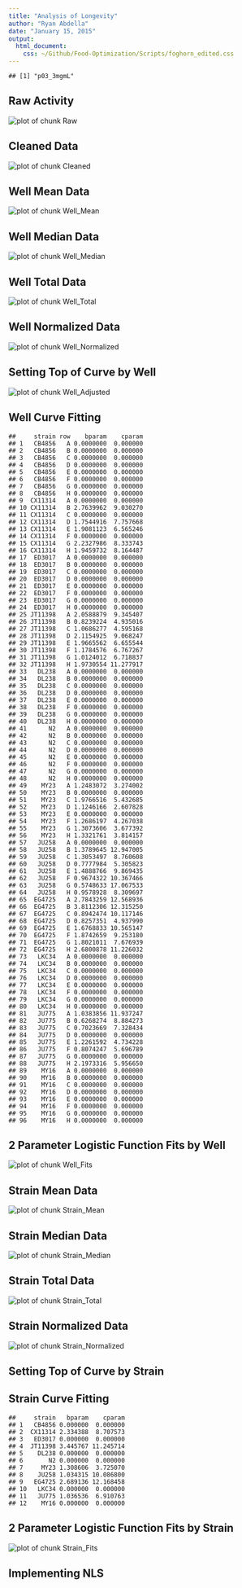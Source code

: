 ```yaml
---
title: "Analysis of Longevity"
author: "Ryan Abdella"
date: "January 15, 2015"
output:
  html_document:
    css: ~/Github/Food-Optimization/Scripts/foghorn_edited.css
---
```




```
## [1] "p03_3mgmL"
```
 
## Raw Activity ##



![plot of chunk Raw](Scripts/../Data/Raw/p03_3mgmL//p03_3mgmL_Raw-1.png) 

## Cleaned Data ##



![plot of chunk Cleaned](Scripts/../Data/Raw/p03_3mgmL//p03_3mgmL_Cleaned-1.png) 



## Well Mean Data ##

![plot of chunk Well_Mean](Scripts/../Data/Raw/p03_3mgmL//p03_3mgmL_Well_Mean-1.png) 

## Well Median Data ##

![plot of chunk Well_Median](Scripts/../Data/Raw/p03_3mgmL//p03_3mgmL_Well_Median-1.png) 

## Well Total Data ##

![plot of chunk Well_Total](Scripts/../Data/Raw/p03_3mgmL//p03_3mgmL_Well_Total-1.png) 

## Well Normalized Data ##



![plot of chunk Well_Normalized](Scripts/../Data/Raw/p03_3mgmL//p03_3mgmL_Well_Normalized-1.png) 

## Setting Top of Curve by Well ##



![plot of chunk Well_Adjusted](Scripts/../Data/Raw/p03_3mgmL//p03_3mgmL_Well_Adjusted-1.png) 

## Well Curve Fitting ##


```
##     strain row    bparam    cparam
## 1   CB4856   A 0.0000000  0.000000
## 2   CB4856   B 0.0000000  0.000000
## 3   CB4856   C 0.0000000  0.000000
## 4   CB4856   D 0.0000000  0.000000
## 5   CB4856   E 0.0000000  0.000000
## 6   CB4856   F 0.0000000  0.000000
## 7   CB4856   G 0.0000000  0.000000
## 8   CB4856   H 0.0000000  0.000000
## 9  CX11314   A 0.0000000  0.000000
## 10 CX11314   B 2.7639962  9.030270
## 11 CX11314   C 0.0000000  0.000000
## 12 CX11314   D 1.7544916  7.757668
## 13 CX11314   E 1.9081123  6.565246
## 14 CX11314   F 0.0000000  0.000000
## 15 CX11314   G 2.2327986  8.333743
## 16 CX11314   H 1.9459732  8.164487
## 17  ED3017   A 0.0000000  0.000000
## 18  ED3017   B 0.0000000  0.000000
## 19  ED3017   C 0.0000000  0.000000
## 20  ED3017   D 0.0000000  0.000000
## 21  ED3017   E 0.0000000  0.000000
## 22  ED3017   F 0.0000000  0.000000
## 23  ED3017   G 0.0000000  0.000000
## 24  ED3017   H 0.0000000  0.000000
## 25 JT11398   A 2.0588879  9.345407
## 26 JT11398   B 0.8239224  4.935016
## 27 JT11398   C 1.0686277  4.595168
## 28 JT11398   D 2.1154925  9.068247
## 29 JT11398   E 1.9665562  6.655544
## 30 JT11398   F 1.1784576  6.767267
## 31 JT11398   G 1.0124012  6.718837
## 32 JT11398   H 1.9730554 11.277917
## 33   DL238   A 0.0000000  0.000000
## 34   DL238   B 0.0000000  0.000000
## 35   DL238   C 0.0000000  0.000000
## 36   DL238   D 0.0000000  0.000000
## 37   DL238   E 0.0000000  0.000000
## 38   DL238   F 0.0000000  0.000000
## 39   DL238   G 0.0000000  0.000000
## 40   DL238   H 0.0000000  0.000000
## 41      N2   A 0.0000000  0.000000
## 42      N2   B 0.0000000  0.000000
## 43      N2   C 0.0000000  0.000000
## 44      N2   D 0.0000000  0.000000
## 45      N2   E 0.0000000  0.000000
## 46      N2   F 0.0000000  0.000000
## 47      N2   G 0.0000000  0.000000
## 48      N2   H 0.0000000  0.000000
## 49    MY23   A 1.2483072  3.274002
## 50    MY23   B 0.0000000  0.000000
## 51    MY23   C 1.9766516  5.432685
## 52    MY23   D 1.1246166  2.607828
## 53    MY23   E 0.0000000  0.000000
## 54    MY23   F 1.2686197  4.267038
## 55    MY23   G 1.3073606  3.677392
## 56    MY23   H 1.3321761  3.814157
## 57   JU258   A 0.0000000  0.000000
## 58   JU258   B 1.3789645 12.947005
## 59   JU258   C 1.3053497  8.760608
## 60   JU258   D 0.7777984  5.305823
## 61   JU258   E 1.4888766  9.869435
## 62   JU258   F 0.9674322 10.367466
## 63   JU258   G 0.5748633 17.067533
## 64   JU258   H 0.9578928  8.309697
## 65  EG4725   A 2.7843259 12.568936
## 66  EG4725   B 3.8112306 12.315250
## 67  EG4725   C 0.8942474 10.117146
## 68  EG4725   D 0.8257351  4.937990
## 69  EG4725   E 1.6768833 10.565147
## 70  EG4725   F 1.8742659  9.253180
## 71  EG4725   G 1.8021011  7.676939
## 72  EG4725   H 2.6800878 11.226032
## 73   LKC34   A 0.0000000  0.000000
## 74   LKC34   B 0.0000000  0.000000
## 75   LKC34   C 0.0000000  0.000000
## 76   LKC34   D 0.0000000  0.000000
## 77   LKC34   E 0.0000000  0.000000
## 78   LKC34   F 0.0000000  0.000000
## 79   LKC34   G 0.0000000  0.000000
## 80   LKC34   H 0.0000000  0.000000
## 81   JU775   A 1.0383856 11.937247
## 82   JU775   B 0.6268274  8.884273
## 83   JU775   C 0.7023669  7.328434
## 84   JU775   D 0.0000000  0.000000
## 85   JU775   E 1.2261592  4.734228
## 86   JU775   F 0.8074247  5.696789
## 87   JU775   G 0.0000000  0.000000
## 88   JU775   H 2.1973316  5.956650
## 89    MY16   A 0.0000000  0.000000
## 90    MY16   B 0.0000000  0.000000
## 91    MY16   C 0.0000000  0.000000
## 92    MY16   D 0.0000000  0.000000
## 93    MY16   E 0.0000000  0.000000
## 94    MY16   F 0.0000000  0.000000
## 95    MY16   G 0.0000000  0.000000
## 96    MY16   H 0.0000000  0.000000
```

## 2 Parameter Logistic Function Fits by Well ##



![plot of chunk Well_Fits](Scripts/../Data/Raw/p03_3mgmL//p03_3mgmL_Well_Fits-1.png) 

## Strain Mean Data ##



![plot of chunk Strain_Mean](Scripts/../Data/Raw/p03_3mgmL//p03_3mgmL_Strain_Mean-1.png) 

## Strain Median Data ##

![plot of chunk Strain_Median](Scripts/../Data/Raw/p03_3mgmL//p03_3mgmL_Strain_Median-1.png) 

## Strain Total Data ##

![plot of chunk Strain_Total](Scripts/../Data/Raw/p03_3mgmL//p03_3mgmL_Strain_Total-1.png) 

## Strain Normalized Data ##



![plot of chunk Strain_Normalized](Scripts/../Data/Raw/p03_3mgmL//p03_3mgmL_Strain_Normalized-1.png) 

## Setting Top of Curve by Strain ##





## Strain Curve Fitting ##


```
##     strain   bparam    cparam
## 1   CB4856 0.000000  0.000000
## 2  CX11314 2.334388  8.707573
## 3   ED3017 0.000000  0.000000
## 4  JT11398 3.445767 11.245714
## 5    DL238 0.000000  0.000000
## 6       N2 0.000000  0.000000
## 7     MY23 1.308606  3.725070
## 8    JU258 1.034315 10.086800
## 9   EG4725 2.689136 12.168458
## 10   LKC34 0.000000  0.000000
## 11   JU775 1.036536  6.910763
## 12    MY16 0.000000  0.000000
```

## 2 Parameter Logistic Function Fits by Strain ##



![plot of chunk Strain_Fits](Scripts/../Data/Raw/p03_3mgmL//p03_3mgmL_Strain_Fits-1.png) 

## Implementing NLS ##



